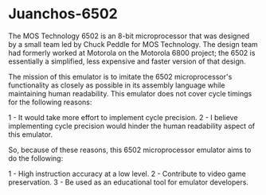 # Juanchos-6502
The MOS Technology 6502 is an 8-bit microprocessor that was designed by a small team led by Chuck Peddle for MOS Technology. The design team had formerly worked at Motorola on the Motorola 6800 project; the 6502 is essentially a simplified, less expensive and faster version of that design.

The mission of this emulator is to imitate the 6502 microprocessor's functionality as closely as possible in its assembly language while maintaining human readability. This emulator does not cover cycle timings for the following reasons:

1 - It would take more effort to implement cycle precision.
2 - I believe implementing cycle precision would hinder the human readability aspect of this emulator.

So, because of these reasons, this 6502 microprocessor emulator aims to do the following:

1 - High instruction accuracy at a low level.
2 - Contribute to video game preservation.
3 - Be used as an educational tool for emulator developers.
